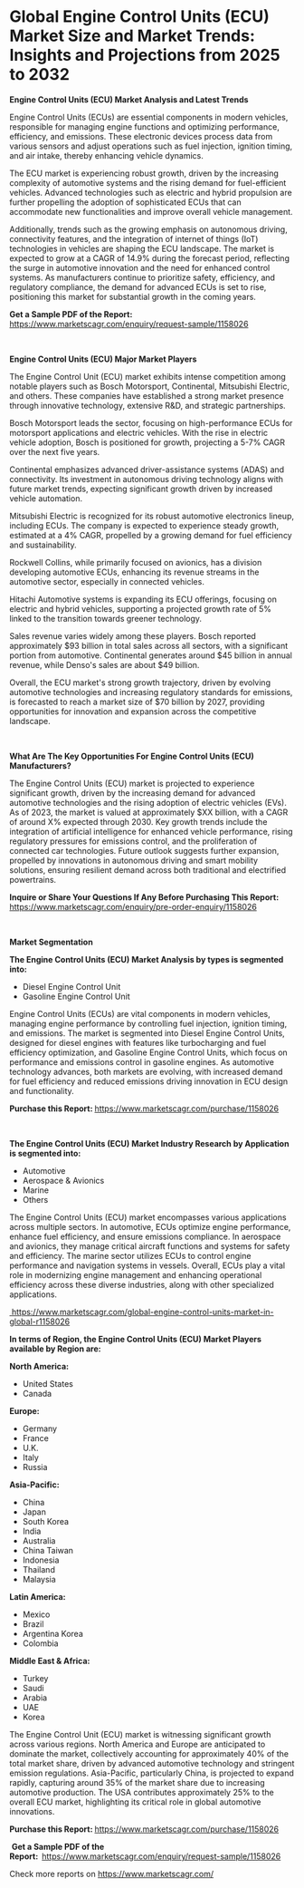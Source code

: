 <p><h1>Global Engine Control Units (ECU) Market Size and Market Trends: Insights and Projections from 2025 to 2032</h1></p><p><strong>Engine Control Units (ECU) Market Analysis and Latest Trends</strong></p>
<p><p>Engine Control Units (ECUs) are essential components in modern vehicles, responsible for managing engine functions and optimizing performance, efficiency, and emissions. These electronic devices process data from various sensors and adjust operations such as fuel injection, ignition timing, and air intake, thereby enhancing vehicle dynamics.</p><p>The ECU market is experiencing robust growth, driven by the increasing complexity of automotive systems and the rising demand for fuel-efficient vehicles. Advanced technologies such as electric and hybrid propulsion are further propelling the adoption of sophisticated ECUs that can accommodate new functionalities and improve overall vehicle management.</p><p>Additionally, trends such as the growing emphasis on autonomous driving, connectivity features, and the integration of internet of things (IoT) technologies in vehicles are shaping the ECU landscape. The market is expected to grow at a CAGR of 14.9% during the forecast period, reflecting the surge in automotive innovation and the need for enhanced control systems. As manufacturers continue to prioritize safety, efficiency, and regulatory compliance, the demand for advanced ECUs is set to rise, positioning this market for substantial growth in the coming years.</p></p>
<p><strong>Get a Sample PDF of the Report:&nbsp;</strong> <a href="https://www.marketscagr.com/enquiry/request-sample/1158026?utm_campaign=2468&utm_medium=2&utm_source=Github&utm_content=ia&utm_term=11042025&utm_id=engine-control-units-ecu">https://www.marketscagr.com/enquiry/request-sample/1158026</a></p>
<p>&nbsp;</p>
<p><strong>Engine Control Units (ECU) Major Market Players</strong></p>
<p><p>The Engine Control Unit (ECU) market exhibits intense competition among notable players such as Bosch Motorsport, Continental, Mitsubishi Electric, and others. These companies have established a strong market presence through innovative technology, extensive R&D, and strategic partnerships.</p><p>Bosch Motorsport leads the sector, focusing on high-performance ECUs for motorsport applications and electric vehicles. With the rise in electric vehicle adoption, Bosch is positioned for growth, projecting a 5-7% CAGR over the next five years. </p><p>Continental emphasizes advanced driver-assistance systems (ADAS) and connectivity. Its investment in autonomous driving technology aligns with future market trends, expecting significant growth driven by increased vehicle automation. </p><p>Mitsubishi Electric is recognized for its robust automotive electronics lineup, including ECUs. The company is expected to experience steady growth, estimated at a 4% CAGR, propelled by a growing demand for fuel efficiency and sustainability. </p><p>Rockwell Collins, while primarily focused on avionics, has a division developing automotive ECUs, enhancing its revenue streams in the automotive sector, especially in connected vehicles. </p><p>Hitachi Automotive systems is expanding its ECU offerings, focusing on electric and hybrid vehicles, supporting a projected growth rate of 5% linked to the transition towards greener technology. </p><p>Sales revenue varies widely among these players. Bosch reported approximately $93 billion in total sales across all sectors, with a significant portion from automotive. Continental generates around $45 billion in annual revenue, while Denso's sales are about $49 billion. </p><p>Overall, the ECU market's strong growth trajectory, driven by evolving automotive technologies and increasing regulatory standards for emissions, is forecasted to reach a market size of $70 billion by 2027, providing opportunities for innovation and expansion across the competitive landscape.</p></p>
<p>&nbsp;</p>
<p><strong>What Are The Key Opportunities For Engine Control Units (ECU) Manufacturers?</strong></p>
<p><p>The Engine Control Units (ECU) market is projected to experience significant growth, driven by the increasing demand for advanced automotive technologies and the rising adoption of electric vehicles (EVs). As of 2023, the market is valued at approximately $XX billion, with a CAGR of around X% expected through 2030. Key growth trends include the integration of artificial intelligence for enhanced vehicle performance, rising regulatory pressures for emissions control, and the proliferation of connected car technologies. Future outlook suggests further expansion, propelled by innovations in autonomous driving and smart mobility solutions, ensuring resilient demand across both traditional and electrified powertrains.</p></p>
<p><strong>Inquire or Share Your Questions If Any Before Purchasing This Report:</strong> <a href="https://www.marketscagr.com/enquiry/pre-order-enquiry/1158026?utm_campaign=2468&utm_medium=2&utm_source=Github&utm_content=ia&utm_term=11042025&utm_id=engine-control-units-ecu">https://www.marketscagr.com/enquiry/pre-order-enquiry/1158026</a></p>
<p>&nbsp;</p>
<p><strong>Market Segmentation</strong></p>
<p><strong>The Engine Control Units (ECU) Market Analysis by types is segmented into:</strong></p>
<p><ul><li>Diesel Engine Control Unit</li><li>Gasoline Engine Control Unit</li></ul></p>
<p><p>Engine Control Units (ECUs) are vital components in modern vehicles, managing engine performance by controlling fuel injection, ignition timing, and emissions. The market is segmented into Diesel Engine Control Units, designed for diesel engines with features like turbocharging and fuel efficiency optimization, and Gasoline Engine Control Units, which focus on performance and emissions control in gasoline engines. As automotive technology advances, both markets are evolving, with increased demand for fuel efficiency and reduced emissions driving innovation in ECU design and functionality.</p></p>
<p><strong>Purchase this Report:&nbsp;</strong><a href="https://www.marketscagr.com/purchase/1158026?utm_campaign=2468&utm_medium=2&utm_source=Github&utm_content=ia&utm_term=11042025&utm_id=engine-control-units-ecu">https://www.marketscagr.com/purchase/1158026</a></p>
<p>&nbsp;</p>
<p><strong>The Engine Control Units (ECU) Market Industry Research by Application is segmented into:</strong></p>
<p><ul><li>Automotive</li><li>Aerospace & Avionics</li><li>Marine</li><li>Others</li></ul></p>
<p><p>The Engine Control Units (ECU) market encompasses various applications across multiple sectors. In automotive, ECUs optimize engine performance, enhance fuel efficiency, and ensure emissions compliance. In aerospace and avionics, they manage critical aircraft functions and systems for safety and efficiency. The marine sector utilizes ECUs to control engine performance and navigation systems in vessels. Overall, ECUs play a vital role in modernizing engine management and enhancing operational efficiency across these diverse industries, along with other specialized applications.</p></p>
<p><a href="https://www.marketscagr.com/global-engine-control-units-market-in-global-r1158026?utm_campaign=2468&utm_medium=2&utm_source=Github&utm_content=ia&utm_term=11042025&utm_id=engine-control-units-ecu">&nbsp;https://www.marketscagr.com/global-engine-control-units-market-in-global-r1158026</a></p>
<p><strong>In terms of Region, the Engine Control Units (ECU) Market Players available by Region are:</strong></p>
<p>
    <p> <strong> North America: </strong>
        <ul>
            <li>United States</li>
            <li>Canada</li>
        </ul>
        </p> 
    <p> <strong> Europe: </strong>
        <ul>
            <li>Germany</li>
            <li>France</li>
            <li>U.K.</li>
            <li>Italy</li>
            <li>Russia</li>
        </ul>
        </p> 
    <p> <strong> Asia-Pacific: </strong>
        <ul>
            <li>China</li>
            <li>Japan</li>
            <li>South Korea</li>
            <li>India</li>
            <li>Australia</li>
            <li>China Taiwan</li>
            <li>Indonesia</li>
            <li>Thailand</li>
            <li>Malaysia</li>
        </ul>
        </p> 
    <p> <strong> Latin America: </strong>
        <ul>
            <li>Mexico</li>
            <li>Brazil</li>
            <li>Argentina Korea</li>
            <li>Colombia</li>
        </ul>
        </p> 
    <p> <strong> Middle East & Africa: </strong>
        <ul>
            <li>Turkey</li>
            <li>Saudi</li>
            <li>Arabia</li>
            <li>UAE</li>
            <li>Korea</li>
        </ul>
    </p>
    </p>
<p><p>The Engine Control Unit (ECU) market is witnessing significant growth across various regions. North America and Europe are anticipated to dominate the market, collectively accounting for approximately 40% of the total market share, driven by advanced automotive technology and stringent emission regulations. Asia-Pacific, particularly China, is projected to expand rapidly, capturing around 35% of the market share due to increasing automotive production. The USA contributes approximately 25% to the overall ECU market, highlighting its critical role in global automotive innovations.</p></p>
<p><strong>Purchase this Report: </strong><a href="https://www.marketscagr.com/purchase/1158026?utm_campaign=2468&utm_medium=2&utm_source=Github&utm_content=ia&utm_term=11042025&utm_id=engine-control-units-ecu">https://www.marketscagr.com/purchase/1158026</a></p>
<p>&nbsp;<strong>Get a Sample PDF of the Report:&nbsp;&nbsp;</strong><a href="https://www.marketscagr.com/enquiry/request-sample/1158026?utm_campaign=2468&utm_medium=2&utm_source=Github&utm_content=ia&utm_term=11042025&utm_id=engine-control-units-ecu">https://www.marketscagr.com/enquiry/request-sample/1158026</a></p>
<p><strong></strong></p>
<p>Check more reports on <a href="https://www.marketscagr.com/?utm_campaign=2468&utm_medium=2&utm_source=Github&utm_content=ia&utm_term=11042025&utm_id=engine-control-units-ecu">https://www.marketscagr.com/</a></p>